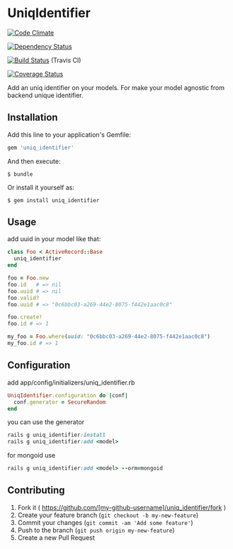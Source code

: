 # UniqIdentifier

[![Code Climate](https://codeclimate.com/github/joel/uniq_identifier.png)](https://codeclimate.com/github/joel/uniq_identifier)

[![Dependency Status](https://gemnasium.com/joel/uniq_identifier.png)](https://gemnasium.com/joel/uniq_identifier)

[![Build Status](https://travis-ci.org/joel/uniq_identifier.png?branch=master)](https://travis-ci.org/joel/uniq_identifier) (Travis CI)

[![Coverage Status](https://coveralls.io/repos/joel/uniq_identifier/badge.svg?branch=master)](https://coveralls.io/r/joel/uniq_identifier?branch=master)

Add an uniq identifier on your models. For make your model agnostic from backend unique identifier.

## Installation

Add this line to your application's Gemfile:

```ruby
gem 'uniq_identifier'
```

And then execute:

    $ bundle

Or install it yourself as:

    $ gem install uniq_identifier

## Usage

add uuid in your model like that:

```ruby
class Foo < ActiveRecord::Base
  uniq_identifier
end
```

```ruby
foo = Foo.new
foo.id   # => nil
foo.uuid # => nil
foo.valid?
foo.uuid # => "0c6bbc03-a269-44e2-8075-f442e1aac0c8"
```

```ruby
foo.create!
foo.id # => 1
```

```ruby
my_foo = Foo.where(uuid: "0c6bbc03-a269-44e2-8075-f442e1aac0c8")
my_foo.id # => 1
```

## Configuration

add app/config/initializers/uniq_identifier.rb

```ruby
UniqIdentifier.configuration do |conf|
  conf.generator = SecureRandom
end
```

you can use the generator

```ruby
rails g uniq_identifier:install
rails g uniq_identifier:add <model>
```
for mongoid use

```ruby
rails g uniq_identifier:add <model> --orm=mongoid
```
## Contributing

1. Fork it ( https://github.com/[my-github-username]/uniq_identifier/fork )
2. Create your feature branch (`git checkout -b my-new-feature`)
3. Commit your changes (`git commit -am 'Add some feature'`)
4. Push to the branch (`git push origin my-new-feature`)
5. Create a new Pull Request

